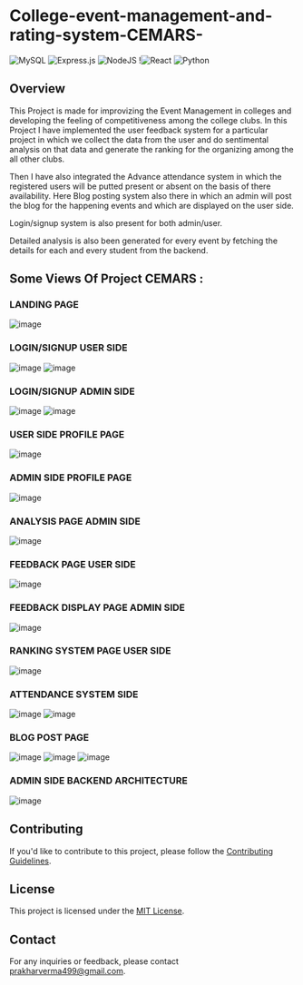 # College-event-management-and-rating-system-CEMARS-
![MySQL](https://img.shields.io/badge/mysql-4479A1.svg?style=for-the-badge&logo=mysql&logoColor=white)
![Express.js](https://img.shields.io/badge/express.js-%23404d59.svg?style=for-the-badge&logo=express&logoColor=%2361DAFB)
![NodeJS](https://img.shields.io/badge/node.js-6DA55F?style=for-the-badge&logo=node.js&logoColor=white)
!![React](https://img.shields.io/badge/react-%2320232a.svg?style=for-the-badge&logo=react&logoColor=%2361DAFB)
![Python](https://img.shields.io/badge/python-3670A0?style=for-the-badge&logo=python&logoColor=ffdd54)

## Overview 
This Project is made for improvizing the Event Management in colleges and developing the feeling of competitiveness among the college clubs.
In this Project I have implemented the user feedback system for a particular project in which we collect the data from the user and do sentimental analysis on that data and generate the ranking for the organizing among the all other clubs.

Then I have also integrated the Advance attendance system in which the registered users will be putted present or absent on the basis of there availability.
Here Blog posting system also there in which an admin will post the blog for the happening events and which are displayed on the user side.

Login/signup system is also present for both admin/user.

Detailed analysis is also been generated for every event by fetching the details for each and every student from the backend.

## Some Views Of Project CEMARS :
### LANDING PAGE
![image](https://github.com/user-attachments/assets/7f6730ec-e5de-457c-96d8-a6f1a5e5bd57)

### LOGIN/SIGNUP USER SIDE
![image](https://github.com/user-attachments/assets/20b0917d-9f67-42fb-b0dc-141d8a94538a)
![image](https://github.com/user-attachments/assets/2922a855-6cf1-4300-a281-b9dc699c9437)

### LOGIN/SIGNUP ADMIN SIDE 
![image](https://github.com/user-attachments/assets/87e1c993-b11e-4727-af34-ebc5120a9549)
![image](https://github.com/user-attachments/assets/7923bdba-877a-468f-894d-90d871e6bab4)

### USER SIDE PROFILE PAGE
![image](https://github.com/user-attachments/assets/75bd1b6e-e4f6-4c66-a207-197c0286cf61)


### ADMIN SIDE PROFILE PAGE
![image](https://github.com/user-attachments/assets/c02bbdd7-5862-407b-bd17-514b899a5ef4)

### ANALYSIS PAGE ADMIN SIDE 
![image](https://github.com/user-attachments/assets/8bbbf887-8ebb-44bf-a87c-8435eb0a54c2)

### FEEDBACK PAGE USER SIDE
![image](https://github.com/user-attachments/assets/654b2186-a8bd-4145-a2fb-009e6d870b92)

### FEEDBACK DISPLAY PAGE ADMIN SIDE 
![image](https://github.com/user-attachments/assets/dc661f57-2381-4d6a-81bb-452ceff8bd8c)

### RANKING SYSTEM PAGE USER SIDE
![image](https://github.com/user-attachments/assets/2de2a99a-b04b-44e1-afbb-da351ebb7014)

### ATTENDANCE SYSTEM SIDE 
![image](https://github.com/user-attachments/assets/69df0ce0-ff43-4957-b3b7-cf37c817ae97)
![image](https://github.com/user-attachments/assets/9463cba9-13c7-47f1-a7f5-9809dddff323)

### BLOG POST PAGE 
![image](https://github.com/user-attachments/assets/68cfda37-6cc3-4428-8d48-83c4cbec5694)
![image](https://github.com/user-attachments/assets/131ec1a7-dec3-4dc6-89d1-c1edd66a4caf)
![image](https://github.com/user-attachments/assets/ce966017-237f-4f46-8e7b-3d66657e6504)

### ADMIN SIDE BACKEND ARCHITECTURE
![image](https://github.com/user-attachments/assets/5f0270ca-8772-4864-871c-4df5dbdac4c6)


## Contributing

If you'd like to contribute to this project, please follow the [Contributing Guidelines](CONTRIBUTING.md).

## License

This project is licensed under the [MIT License](LICENSE).

## Contact

For any inquiries or feedback, please contact [prakharverma499@gmail.com](mailto:prakharverma499@gmail.com).






